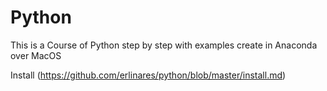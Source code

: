 # Python
This is a Course of Python step by step with examples create in Anaconda over MacOS

Install (https://github.com/erlinares/python/blob/master/install.md)
